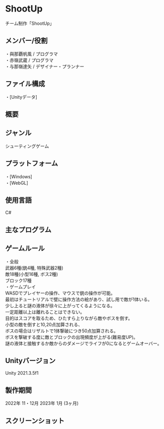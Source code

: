 # ShootUp  
チーム制作「ShootUp」  

## メンバー/役割  
・與那覇帆風 / プログラマ  
・赤嶺武蔵 / プログラマ  
・与那嶺達矢 / デザイナー・プランナー  

## ファイル構成  
・[Unityデータ]  

## 概要  

## ジャンル  
シューティングゲーム  

## プラットフォーム  
・[Windows]  
・[WebGL]  

## 使用言語  
C#  

## 主なプログラム  

## ゲームルール  
・全般  
武器6種(銃4種, 特殊武器2種)  
敵18種(小型16種, ボス2種)  
ブロック17種  
・ゲームプレイ  
WASDでプレイヤーの操作、マウスで銃の操作が可能。  
最初はチュートリアルで壁に操作方法の絵があり、試し用で敵が1体いる。  
少し上ると謎の液体が徐々に上がってくるようになる。  
一定距離以上は離れることはできない。  
目的はスコアを取るため、ひたすら上りながら敵やボスを倒す。  
小型の敵を倒すと10,20点加算される、  
ボスの場合はリザルトで1体撃破につき50点加算される。  
ボスを撃破する度に敵とブロックの出現頻度が上がる(難易度UP)。  
謎の液体と接触するか敵からのダメージでライフが0になるとゲームオーバー。  

## Unityバージョン  
Unity 2021.3.5f1  

## 製作期間  
2022年 11・12月 2023年 1月 (3ヶ月)  

## スクリーンショット  
